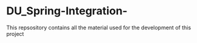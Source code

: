 # DU_Spring-Integration-
This repsository contains all the material used for the development of this project 
